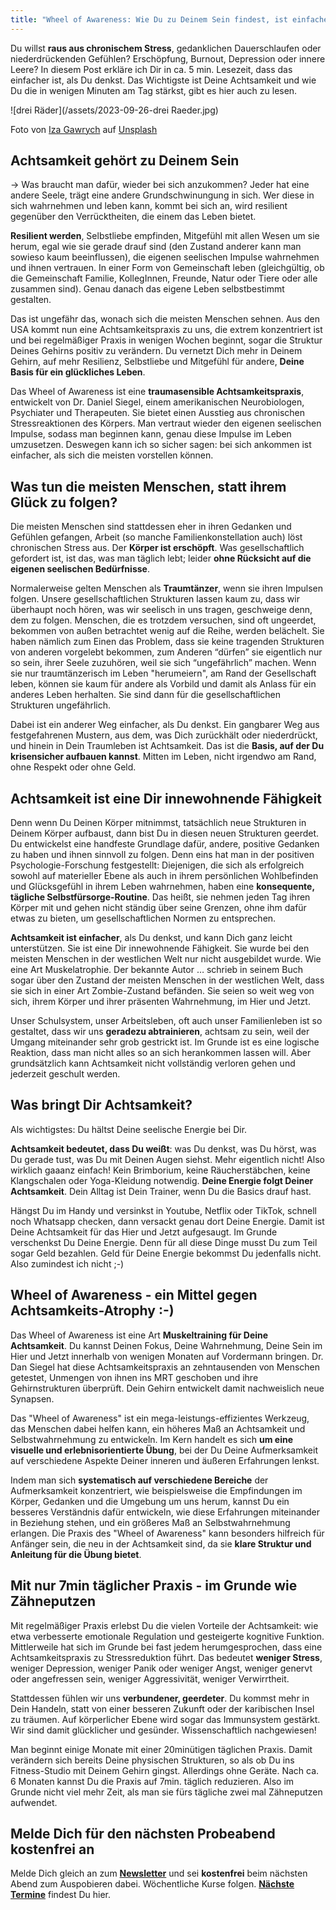 ```yaml
---
title: "Wheel of Awareness: Wie Du zu Deinem Sein findest, ist einfacher, als Du denkst"
---
```


Du willst **raus aus chronischem Stress**, gedanklichen Dauerschlaufen oder niederdrückenden Gefühlen? Erschöpfung, Burnout, Depression oder innere Leere? In diesem Post erkläre ich Dir in ca. 5 min. Lesezeit, dass das einfacher ist, als Du denkst. Das Wichtigste ist Deine Achtsamkeit und wie Du die in wenigen Minuten am Tag stärkst, gibt es hier auch zu lesen. 

![drei Räder](/assets/2023-09-26-drei Raeder.jpg)

Foto von <a href="https://unsplash.com/de/@ilmatar?utm_source=unsplash&utm_medium=referral&utm_content=creditCopyText">Iza Gawrych</a> auf <a href="https://unsplash.com/de/fotos/qvBJW8Y1rpo?utm_source=unsplash&utm_medium=referral&utm_content=creditCopyText">Unsplash</a>
  

## Achtsamkeit gehört zu Deinem Sein
→ Was braucht man dafür, wieder bei sich anzukommen? Jeder hat eine andere Seele, trägt eine andere Grundschwinungung in sich. Wer diese in sich wahrnehmen und leben kann, kommt bei sich an, wird resilient gegenüber den Verrücktheiten, die einem das Leben bietet. 

**Resilient werden**, Selbstliebe empfinden, Mitgefühl mit allen Wesen um sie herum, egal wie sie gerade drauf sind (den Zustand anderer kann man sowieso kaum beeinflussen), die eigenen seelischen Impulse wahrnehmen und ihnen vertrauen. In einer Form von Gemeinschaft leben (gleichgültig, ob die Gemeinschaft Familie, KollegInnen, Freunde, Natur oder Tiere oder alle zusammen sind). Genau danach das eigene Leben selbstbestimmt gestalten.  

Das ist ungefähr das, wonach sich die meisten Menschen sehnen. Aus den USA kommt nun eine Achtsamkeitspraxis zu uns, die extrem konzentriert ist und bei regelmäßiger Praxis in wenigen Wochen beginnt, sogar die Struktur Deines Gehirns positiv zu verändern. Du vernetzt Dich mehr in Deinem Gehirn, auf mehr Resilienz, Selbstliebe und Mitgefühl für andere, **Deine Basis für ein glückliches Leben**. 

Das Wheel of Awareness ist eine **traumasensible Achtsamkeitspraxis**, entwickelt von Dr. Daniel Siegel, einem amerikanischen Neurobiologen, Psychiater und Therapeuten. Sie bietet einen Ausstieg aus chronischen Stressreaktionen des Körpers. Man vertraut wieder den eigenen seelischen Impulse, sodass man beginnen kann, genau diese Impulse im Leben umzusetzen. Deswegen kann ich so sicher sagen: bei sich ankommen ist einfacher, als sich die meisten vorstellen können.  

## Was tun die meisten Menschen, statt ihrem Glück zu folgen? 
Die meisten Menschen sind stattdessen eher in ihren Gedanken und Gefühlen gefangen, Arbeit (so manche Familienkonstellation auch) löst chronischen Stress aus. Der **Körper ist erschöpft**. Was gesellschaftlich gefordert ist, ist das, was man täglich lebt; leider **ohne Rücksicht auf die eigenen seelischen Bedürfnisse**. 

Normalerweise gelten Menschen als **Traumtänzer**, wenn sie ihren Impulsen folgen. Unsere gesellschaftlichen Strukturen lassen kaum zu, dass wir überhaupt noch hören, was wir seelisch in uns tragen, geschweige denn, dem zu folgen. Menschen, die es trotzdem versuchen, sind oft ungeerdet, bekommen von außen betrachtet wenig auf die Reihe, werden belächelt. Sie haben nämlich zum Einen das Problem, dass sie keine tragenden Strukturen von anderen vorgelebt bekommen, zum Anderen “dürfen” sie eigentlich nur so sein, ihrer Seele zuzuhören, weil sie sich “ungefährlich” machen. Wenn sie nur traumtänzerisch im Leben "herumeiern", am Rand der Gesellschaft leben, können sie kaum für andere als Vorbild und damit als Anlass für ein anderes Leben herhalten. Sie sind dann für die gesellschaftlichen Strukturen ungefährlich.

Dabei ist ein anderer Weg einfacher, als Du denkst. Ein gangbarer Weg aus festgefahrenen Mustern, aus dem, was Dich zurückhält oder niederdrückt, und hinein in Dein Traumleben ist Achtsamkeit. Das ist die **Basis, auf der Du krisensicher aufbauen kannst**. Mitten im Leben, nicht irgendwo am Rand, ohne Respekt oder ohne Geld.  

## Achtsamkeit ist eine Dir innewohnende Fähigkeit
Denn wenn Du Deinen Körper mitnimmst, tatsächlich neue Strukturen in Deinem Körper aufbaust, dann bist Du in diesen neuen Strukturen geerdet. Du entwickelst eine handfeste Grundlage dafür, andere, positive Gedanken zu haben und ihnen sinnvoll zu folgen. Denn eins hat man in der positiven Psychologie-Forschung festgestellt: Diejenigen, die sich als erfolgreich sowohl auf materieller Ebene als auch in ihrem persönlichen Wohlbefinden und Glücksgefühl in ihrem Leben wahrnehmen, haben eine **konsequente, tägliche Selbstfürsorge-Routine**. Das heißt, sie nehmen jeden Tag ihren Körper mit und gehen nicht ständig über seine Grenzen, ohne ihm dafür etwas zu bieten, um gesellschaftlichen Normen zu entsprechen. 

**Achtsamkeit ist einfacher**, als Du denkst, und kann Dich ganz leicht unterstützen. Sie ist eine Dir innewohnende Fähigkeit. Sie wurde bei den meisten Menschen in der westlichen Welt nur nicht ausgebildet wurde. Wie eine Art Muskelatrophie. Der bekannte Autor … schrieb in seinem Buch sogar über den Zustand der meisten Menschen in der westlichen Welt, dass sie sich in einer Art Zombie-Zustand befänden. Sie seien so weit weg von sich, ihrem Körper und ihrer präsenten Wahrnehmung, im Hier und Jetzt. 

Unser Schulsystem, unser Arbeitsleben, oft auch unser Familienleben ist so gestaltet, dass wir uns **geradezu abtrainieren**, achtsam zu sein, weil der Umgang miteinander sehr grob gestrickt ist. Im Grunde ist es eine logische Reaktion, dass man nicht alles so an sich herankommen lassen will. Aber grundsätzlich kann Achtsamkeit nicht vollständig verloren gehen und jederzeit geschult werden. 

## Was bringt Dir Achtsamkeit?
Als wichtigstes: Du hältst Deine seelische Energie bei Dir. 

**Achtsamkeit bedeutet, dass Du weißt**: was Du denkst, was Du hörst, was Du gerade tust, was Du mit Deinen Augen siehst. Mehr eigentlich nicht! Also wirklich gaaanz einfach! Kein Brimborium, keine Räucherstäbchen, keine Klangschalen oder Yoga-Kleidung notwendig. **Deine Energie folgt Deiner Achtsamkeit**. Dein Alltag ist Dein Trainer, wenn Du die Basics drauf hast. 

Hängst Du im Handy und versinkst in Youtube, Netflix oder TikTok, schnell noch Whatsapp checken, dann versackt genau dort Deine Energie. Damit ist Deine Achtsamkeit für das Hier und Jetzt aufgesaugt. Im Grunde verschenkst Du Deine Energie. Denn für all diese Dinge musst Du zum Teil sogar Geld bezahlen. Geld für Deine Energie bekommst Du jedenfalls nicht. Also zumindest ich nicht ;-)

## Wheel of Awareness - ein Mittel gegen Achtsamkeits-Atrophy :-)
Das Wheel of Awareness ist eine Art **Muskeltraining für Deine Achtsamkeit**. Du kannst Deinen Fokus, Deine Wahrnehmung, Deine Sein im Hier und Jetzt innerhalb von wenigen Monaten auf Vordermann bringen. Dr. Dan Siegel hat diese Achtsamkeitspraxis an zehntausenden von Menschen getestet, Unmengen von ihnen ins MRT geschoben und ihre Gehirnstrukturen überprüft. Dein Gehirn entwickelt damit nachweislich neue Synapsen. 

Das "Wheel of Awareness" ist ein mega-leistungs-effizientes Werkzeug, das Menschen dabei helfen kann, ein höheres Maß an Achtsamkeit und Selbstwahrnehmung zu entwickeln. Im Kern handelt es sich **um eine visuelle und erlebnisorientierte Übung**, bei der Du Deine Aufmerksamkeit auf verschiedene Aspekte Deiner inneren und äußeren Erfahrungen lenkst. 

Indem man sich **systematisch auf verschiedene Bereiche** der Aufmerksamkeit konzentriert, wie beispielsweise die Empfindungen im Körper, Gedanken und die Umgebung um uns herum, kannst Du ein besseres Verständnis dafür entwickeln, wie diese Erfahrungen miteinander in Beziehung stehen, und ein größeres Maß an Selbstwahrnehmung erlangen. Die Praxis des "Wheel of Awareness" kann besonders hilfreich für Anfänger sein, die neu in der Achtsamkeit sind, da sie **klare Struktur und Anleitung für die Übung bietet**. 

## Mit nur 7min täglicher Praxis - im Grunde wie Zähneputzen
Mit regelmäßiger Praxis erlebst Du die vielen Vorteile der Achtsamkeit: wie etwa verbesserte emotionale Regulation und gesteigerte kognitive Funktion. Mittlerweile hat sich im Grunde bei fast jedem herumgesprochen, dass eine Achtsamkeitspraxis zu Stressreduktion führt. Das bedeutet **weniger Stress**, weniger Depression, weniger Panik oder weniger Angst, weniger genervt oder angefressen sein, weniger Aggressivität, weniger Verwirrtheit. 

Stattdessen fühlen wir uns **verbundener, geerdeter**. Du kommst mehr in Dein Handeln, statt von einer besseren Zukunft oder der karibischen Insel zu träumen. Auf körperlicher Ebene wird sogar das Immunsystem gestärkt. Wir sind damit glücklicher und gesünder. Wissenschaftlich nachgewiesen! 

Man beginnt einige Monate mit einer 20minütigen täglichen Praxis. Damit verändern sich bereits Deine physischen Strukturen, so als ob Du ins Fitness-Studio mit Deinem Gehirn gingst. Allerdings ohne Geräte. Nach ca. 6 Monaten kannst Du die Praxis auf 7min. täglich reduzieren. Also im Grunde nicht viel mehr Zeit, als man sie fürs tägliche zwei mal Zähneputzen aufwendet.  

## Melde Dich für den nächsten Probeabend kostenfrei an
Melde Dich gleich an zum **[Newsletter](/2021/04/21/Landingspage-Newsletteranmeldung.html)** und sei **kostenfrei** beim nächsten Abend zum Auspobieren dabei. Wöchentliche Kurse folgen. **[Nächste Termine](/2023/04/14/wheel-of-awareness.html)** findest Du hier. 
